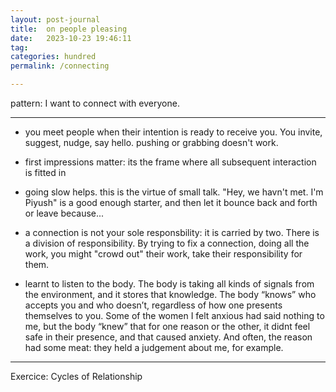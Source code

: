 ```yaml
---
layout: post-journal
title:  on people pleasing
date:   2023-10-23 19:46:11
tag: 
categories: hundred
permalink: /connecting

---
```


pattern: I want to connect with everyone. 

-----


* you meet people when their intention is ready to receive you. You invite, suggest, nudge, say hello.  pushing or grabbing doesn't work. 

* first impressions matter: its the frame where all subsequent interaction is fitted in
  
* going slow helps. this is the virtue of small talk.  "Hey, we havn't met. I'm Piyush" is a good enough starter, and then let it bounce back and forth or leave because...

* a connection is not your sole responsbility: it is carried by two. There is a division of responsibility. By trying to fix a connection, doing all the work, you might "crowd out" their work, take their responsibility for them.  

* learnt to listen to the body. The body is taking all kinds of signals from the environment, and it stores that knowledge. The body “knows” who accepts you and who doesn’t, regardless of how one presents themselves to you. Some of the women I felt anxious had said nothing to me, but the body “knew” that for one reason or the other, it didnt feel safe in their presence, and that caused anxiety. And often, the reason had some meat: they held a judgement about me, for example. 

---

Exercice: Cycles of Relationship
